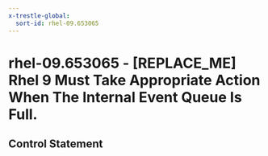 ```yaml
---
x-trestle-global:
  sort-id: rhel-09.653065
---
```


# rhel-09.653065 - \[REPLACE_ME\] Rhel 9 Must Take Appropriate Action When The Internal Event Queue Is Full.

## Control Statement
